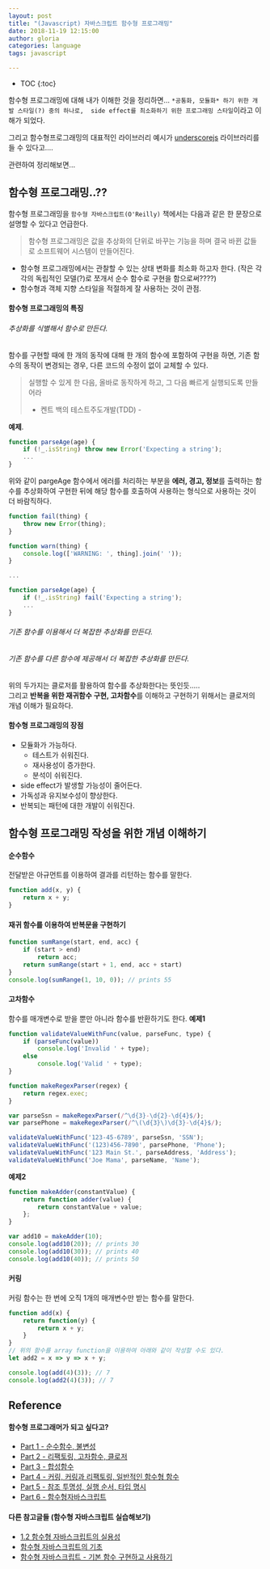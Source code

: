 ```yaml
---
layout: post
title: "(Javascript) 자바스크립트 함수형 프로그래밍"
date: 2018-11-19 12:15:00
author: gloria
categories: language
tags: javascript

---
```


* TOC
{:toc}

함수형 프로그래밍에 대해 내가 이해한 것을 정리하면...
`*공통화, 모듈화* 하기 위한 개발 스타일(?) 중의 하나로,  side effect를 최소화하기 위한 프로그래밍 스타일`이라고 이해가 되었다.

그리고 함수형프로그래밍의 대표적인 라이브러리 예시가 [underscorejs](https://underscorejs.org/) 라이브러리를 들 수 있다고....

관련하여 정리해보면...

## 함수형 프로그래밍..??
함수형 프로그래밍을 `함수형 자바스크립트(O'Reilly)` 책에서는  다음과 같은 한 문장으로 설명할 수 있다고 언급한다.

> 함수형 프로그래밍은 값을 추상화의 단위로 바꾸는 기능을 하며 결국 바뀐 값들로 소프트웨어 시스템이 만들어진다.

- 함수형 프로그래밍에서는 관찰할 수 있는 상태 변화를 최소화 하고자 한다. (작은 각각의 독립적인 모델(?)로 쪼개서 순수 함수로 구현을 함으로써????)
- 함수형과 객체 지향 스타일을 적절하게 잘 사용하는 것이 관점.

#### 함수형 프로그래밍의 특징
###### 추상화를 식별해서 함수로 만든다.
함수를 구현할 때에 한 개의 동작에 대해 한 개의 함수에 포함하여 구현을 하면, 기존 함수의 동작이 변경되는 경우, 다른 코드의 수정이 없이 교체할 수 있다.

> 실행할 수 있게 한 다음, 올바로 동작하게 하고, 그 다음 빠르게 실행되도록 만들어라
>
> - 켄트 백의 테스트주도개발(TDD) -

**예제**.   
```javascript
function parseAge(age) {
    if (!_.isString) throw new Error('Expecting a string');
    ...
}
```

위와 같이 pargeAge 함수에서 에러를 처리하는 부분을 **에러, 경고, 정보**를 출력하는 함수를 추상화하여 구현한 뒤에 해당 함수를 호출하여 사용하는 형식으로 사용하는 것이 더 바람직하다.
```javascript
function fail(thing) {
    throw new Error(thing);
}

function warn(thing) {
    console.log(['WARNING: ', thing].join(' '));
}

...

function parseAge(age) {
    if (!_.isString) fail('Expecting a string');
    ...
}
```

###### 기존 함수를 이용해서 더 복잡한 추상화를 만든다.
###### 기존 함수를 다른 함수에 제공해서 더 복잡한 추상화를 만든다.
위의 두가지는 클로저를 활용하여 함수를 추상화한다는 뜻인듯.....       
그리고 **반복을 위한 재귀함수 구현, 고차함수**를 이해하고 구현하기 위해서는 클로저의 개념 이해가 필요하다.


#### 함수형 프로그래밍의 장점
- 모듈화가 가능하다.
	- 테스트가 쉬워진다.
	- 재사용성이 증가한다.
	- 분석이 쉬워진다.
- side effect가 발생할 가능성이 줄어든다.
- 가독성과 유지보수성이 향상한다.
- 반복되는 패턴에 대한 개발이 쉬워진다.



## 함수형 프로그래밍 작성을 위한 개념 이해하기
#### 순수함수
전달받은 아규먼트를 이용하여 결과를 리턴하는 함수를 말한다.     
```javascript
function add(x, y) {
    return x + y;
}
```

#### 재귀 함수를 이용하여 반복문을 구현하기
```javascript
function sumRange(start, end, acc) {
    if (start > end)
        return acc;
    return sumRange(start + 1, end, acc + start)
}
console.log(sumRange(1, 10, 0)); // prints 55
```

#### 고차함수
함수를 매개변수로 받을 뿐만 아니라 함수를 반환하기도 한다.
**예제1**     
```javascript
function validateValueWithFunc(value, parseFunc, type) {
    if (parseFunc(value))
        console.log('Invalid ' + type);
    else
        console.log('Valid ' + type);
}

function makeRegexParser(regex) {
    return regex.exec;
}

var parseSsn = makeRegexParser(/^\d{3}-\d{2}-\d{4}$/);
var parsePhone = makeRegexParser(/^\(\d{3}\)\d{3}-\d{4}$/);

validateValueWithFunc('123-45-6789', parseSsn, 'SSN');
validateValueWithFunc('(123)456-7890', parsePhone, 'Phone');
validateValueWithFunc('123 Main St.', parseAddress, 'Address');
validateValueWithFunc('Joe Mama', parseName, 'Name');
```

**예제2**     
```javascript
function makeAdder(constantValue) {
    return function adder(value) {
        return constantValue + value;
    };
}

var add10 = makeAdder(10);
console.log(add10(20)); // prints 30
console.log(add10(30)); // prints 40
console.log(add10(40)); // prints 50
```

#### 커링
커링 함수는 한 번에 오직 1개의 매개변수만 받는 함수를 말한다.
```javascript
function add(x) {
    return function(y) {
        return x + y;
    }
}
// 위의 함수를 array function을 이용하여 아래와 같이 작성할 수도 있다.
let add2 = x => y => x + y;

console.log(add(4)(3)); // 7
console.log(add2(4)(3)); // 7
```





## Reference
#### 함수형 프로그래머가 되고 싶다고?
- [Part 1 - 순수함수, 불변성](https://github.com/FEDevelopers/tech.description/wiki/%ED%95%A8%EC%88%98%ED%98%95-%ED%94%84%EB%A1%9C%EA%B7%B8%EB%9E%98%EB%A8%B8%EA%B0%80-%EB%90%98%EA%B3%A0-%EC%8B%B6%EB%8B%A4%EA%B3%A0%3F-(Part-1))
- [Part 2 - 리팩토링, 고차함수, 클로저](https://github.com/FEDevelopers/tech.description/wiki/%ED%95%A8%EC%88%98%ED%98%95-%ED%94%84%EB%A1%9C%EA%B7%B8%EB%9E%98%EB%A8%B8%EA%B0%80-%EB%90%98%EA%B3%A0-%EC%8B%B6%EB%8B%A4%EA%B3%A0%3F-(Part-2))
- [Part 3 - 합성함수](https://github.com/FEDevelopers/tech.description/wiki/%ED%95%A8%EC%88%98%ED%98%95-%ED%94%84%EB%A1%9C%EA%B7%B8%EB%9E%98%EB%A8%B8%EA%B0%80-%EB%90%98%EA%B3%A0-%EC%8B%B6%EB%8B%A4%EA%B3%A0%3F-(Part-3))
- [Part 4 - 커링, 커링과 리팩토링, 일반적인 함수형 함수](https://github.com/FEDevelopers/tech.description/wiki/%ED%95%A8%EC%88%98%ED%98%95-%ED%94%84%EB%A1%9C%EA%B7%B8%EB%9E%98%EB%A8%B8%EA%B0%80-%EB%90%98%EA%B3%A0-%EC%8B%B6%EB%8B%A4%EA%B3%A0%3F-(Part-4))
- [Part 5 - 참조 투명성, 실행 순서, 타입 명시  ](https://github.com/FEDevelopers/tech.description/wiki/%ED%95%A8%EC%88%98%ED%98%95-%ED%94%84%EB%A1%9C%EA%B7%B8%EB%9E%98%EB%A8%B8%EA%B0%80-%EB%90%98%EA%B3%A0-%EC%8B%B6%EB%8B%A4%EA%B3%A0%3F-(Part-5))
- [Part 6 - 함수형자바스크립트](https://github.com/FEDevelopers/tech.description/wiki/%ED%95%A8%EC%88%98%ED%98%95-%ED%94%84%EB%A1%9C%EA%B7%B8%EB%9E%98%EB%A8%B8%EA%B0%80-%EB%90%98%EA%B3%A0-%EC%8B%B6%EB%8B%A4%EA%B3%A0%3F-(Part-6))

#### 다른 참고글들 (함수형 자바스크립트 실습해보기)
- [1.2 함수형 자바스크립트의 실용성](https://github.com/indongyoo/functional-javascript/wiki/1.2-%ED%95%A8%EC%88%98%ED%98%95-%EC%9E%90%EB%B0%94%EC%8A%A4%ED%81%AC%EB%A6%BD%ED%8A%B8%EC%9D%98-%EC%8B%A4%EC%9A%A9%EC%84%B1)
- [함수형 자바스크립트의 기초](http://merong.city/p/fpjs-prelude/0)
- [함수형 자바스크립트 - 기본 함수 구현하고 사용하기](http://joeun.me/programming/functional-js-study/)